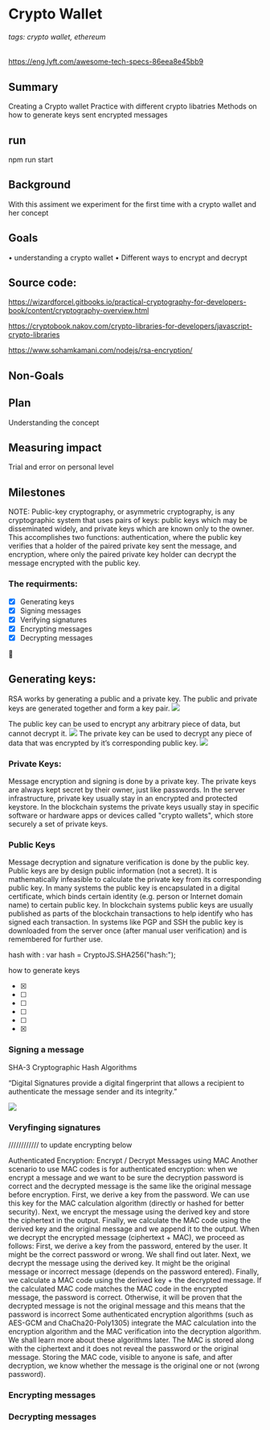 # Crypto Wallet 


###### tags: crypto wallet, ethereum
https://eng.lyft.com/awesome-tech-specs-86eea8e45bb9
## Summary



Creating a Crypto wallet
Practice with different crypto libatries
Methods on how to generate keys sent encrypted messages

## run
npm run start 

## Background

With this assiment we experiment for the first time with a crypto wallet and her concept 

## Goals

• understanding a crypto wallet 
• Different ways to encrypt and decrypt

## Source code:

https://wizardforcel.gitbooks.io/practical-cryptography-for-developers-book/content/cryptography-overview.html


https://cryptobook.nakov.com/crypto-libraries-for-developers/javascript-crypto-libraries 

https://www.sohamkamani.com/nodejs/rsa-encryption/
## Non-Goals


## Plan

Understanding the concept

## Measuring impact
Trial and error on personal level

## Milestones 

NOTE:
Public-key cryptography, or asymmetric cryptography, is any cryptographic system that uses pairs of keys: public keys which may be disseminated widely, and private keys which are known only to the owner. This accomplishes two functions: authentication, where the public key verifies that a holder of the paired private key sent the message, and encryption, where only the paired private key holder can decrypt the message encrypted with the public key.

### The requirments:

- [x] Generating keys
- [x] Signing messages
- [x] Verifying signatures
- [x] Encrypting messages
- [x] Decrypting messages

:rocket: 



## Generating keys: 
RSA works by generating a public and a private key. The public and private keys are generated together and form a key pair.
![](https://i.imgur.com/Az3pAQo.png)

The public key can be used to encrypt any arbitrary piece of data, but cannot decrypt it.
![](https://i.imgur.com/mnocXob.png)
The private key can be used to decrypt any piece of data that was encrypted by it’s corresponding public key.
![](https://i.imgur.com/P5vtCWY.png)




### Private Keys:
Message encryption and signing is done by a private key. The private keys are always kept secret by their owner, just like passwords. In the server infrastructure, private key usually stay in an encrypted and protected keystore. In the blockchain systems the private keys usually stay in specific software or hardware apps or devices called "crypto wallets", which store securely a set of private keys.

### Public Keys

Message decryption and signature verification is done by the public key. Public keys are by design public information (not a secret). It is mathematically infeasible to calculate the private key from its corresponding public key.
In many systems the public key is encapsulated in a digital certificate, which binds certain identity (e.g. person or Internet domain name) to certain public key. In blockchain systems public keys are usually published as parts of the blockchain transactions to help identify who has signed each transaction. In systems like PGP and SSH the public key is downloaded from the server once (after manual user verification) and is remembered for further use.







hash with : var hash = CryptoJS.SHA256("hash:");

how to generate keys 

- [x] 
- [ ] 
- [ ] 
- [ ] 
- [ ]
- [x] 

### Signing a message 
SHA-3 Cryptographic Hash Algorithms


“Digital Signatures provide a digital fingerprint that allows a recipient to authenticate the message sender and its integrity.”


![](https://i.imgur.com/fXpQ3ze.png)




### Veryfinging signatures 




//////////// to update encrypting below

Authenticated Encryption: Encrypt / Decrypt Messages
using MAC
Another scenario to use MAC codes is for authenticated encryption: when we encrypt a message and we want to
be sure the decryption password is correct and the decrypted message is the same like the original message
before encryption.
First, we derive a key from the password. We can use this key for the MAC calculation algorithm (directly or
hashed for better security).
Next, we encrypt the message using the derived key and store the ciphertext in the output.
Finally, we calculate the MAC code using the derived key and the original message and we append it to the
output.
When we decrypt the encrypted message (ciphertext + MAC), we proceed as follows:
First, we derive a key from the password, entered by the user. It might be the correct password or wrong. We
shall find out later.
Next, we decrypt the message using the derived key. It might be the original message or incorrect message
(depends on the password entered).
Finally, we calculate a MAC code using the derived key + the decrypted message.
If the calculated MAC code matches the MAC code in the encrypted message, the password is correct.
Otherwise, it will be proven that the decrypted message is not the original message and this means that the
password is incorrect
Some authenticated encryption algorithms (such as AES-GCM and ChaCha20-Poly1305) integrate the MAC
calculation into the encryption algorithm and the MAC verification into the decryption algorithm. We shall learn more
about these algorithms later.
The MAC is stored along with the ciphertext and it does not reveal the password or the original message. Storing the
MAC code, visible to anyone is safe, and after decryption, we know whether the message is the original one or not
(wrong password).

### Encrypting messages


### Decrypting messages
